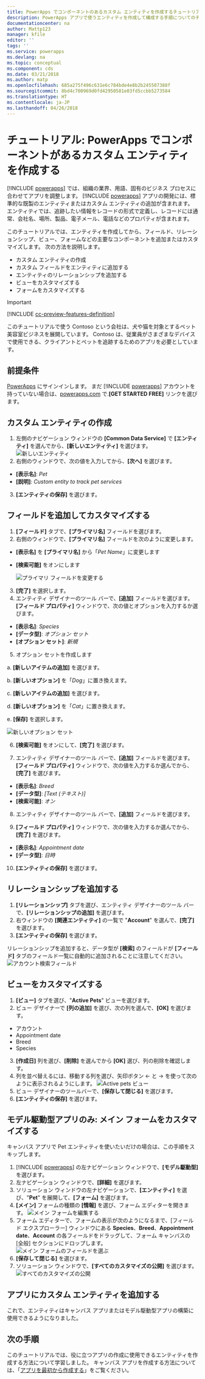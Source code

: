 ```yaml
---
title: PowerApps でコンポーネントのあるカスタム エンティティを作成するチュートリアル | Microsoft Docs
description: PowerApps アプリで使うエンティティを作成して構成する手順についてのチュートリアルです。
documentationcenter: na
author: Mattp123
manager: kfile
editor: ''
tags: ''
ms.service: powerapps
ms.devlang: na
ms.topic: conceptual
ms.component: cds
ms.date: 03/21/2018
ms.author: matp
ms.openlocfilehash: 685a275f496c631e6c784bde4e8b2b245507388f
ms.sourcegitcommit: 8bd4c700969d0fd42950581e03fd5ccbb5273584
ms.translationtype: HT
ms.contentlocale: ja-JP
ms.lasthandoff: 04/26/2018
---
```

# <a name="tutorial-create-a-custom-entity-that-has-components-in-powerapps"></a>チュートリアル: PowerApps でコンポーネントがあるカスタム エンティティを作成する

[!INCLUDE [powerapps](../../includes/powerapps.md)] では、組織の業界、用語、固有のビジネス プロセスに合わせてアプリを調整します。 [!INCLUDE [powerapps](../../includes/powerapps.md)] アプリの開発には、標準的な既製のエンティティまたはカスタム エンティティの追加が含まれます。 エンティティでは、追跡したい情報をレコードの形式で定義し、レコードには通常、会社名、場所、製品、電子メール、電話などのプロパティが含まれます。 

このチュートリアルでは、エンティティを作成してから、フィールド、リレーションシップ、ビュー、フォームなどの主要なコンポーネントを追加またはカスタマイズします。 次の方法を説明します。

- カスタム エンティティの作成
- カスタム フィールドをエンティティに追加する
- エンティティのリレーションシップを追加する
- ビューをカスタマイズする 
- フォームをカスタマイズする

> [!IMPORTANT]
> [!INCLUDE [cc-preview-features-definition](../../includes/cc-preview-features-definition.md)]

このチュートリアルで使う Contoso という会社は、犬や猫を対象とするペット美容室ビジネスを展開しています。 Contoso は、従業員がさまざまなデバイスで使用できる、クライアントとペットを追跡するためのアプリを必要としています。

## <a name="prerequisites"></a>前提条件

[PowerApps](https://powerapps.microsoft.com/) にサインインします。 まだ [!INCLUDE [powerapps](../../includes/powerapps.md)] アカウントを持っていない場合は、[powerapps.com](https://web.powerapps.com) で.**[GET STARTED FREE]** リンクを選びます。

## <a name="create-a-custom-entity"></a>カスタム エンティティの作成

1. 左側のナビゲーション ウィンドウの **[Common Data Service]** で **[エンティティ]** を選んでから、**[新しいエンティティ]** を選びます。
    ![新しいエンティティ](media/create-custom-entity/create-new-entity.png)
2. 右側のウィンドウで、次の値を入力してから、**[次へ]** を選びます。
  - **[表示名]**: *Pet* 
  - **[説明]**: *Custom entity to track pet services*
3. **[エンティティの保存]** を選びます。

## <a name="add-and-customize-fields"></a>フィールドを追加してカスタマイズする

1. **[フィールド]** タブで、**[プライマリ名]** フィールドを選びます。
2. 右側のウィンドウで、**[プライマリ名]** フィールドを次のように変更します。 
  - **[表示名]** を **[プライマリ名]** から「*Pet Name*」に変更します
  - **[検索可能]** をオンにします

    ![プライマリ フィールドを変更する](media/create-custom-entity/primary-field.png)
3. **[完了]** を選択します。
4. エンティティ デザイナーのツール バーで、**[追加]** フィールドを選びます。 **[フィールド プロパティ]** ウィンドウで、次の値とオプションを入力するか選びます。
  - **[表示名]**:  *Species*
  - **[データ型]**:  *オプション セット*
  - **[オプション セット]**:  *新規*
5. オプション セットを作成します

  a. **[新しいアイテムの追加]** を選びます。 
  
  b. **[新しいオプション]** を「*Dog*」に置き換えます。 
   
  c. **[新しいアイテムの追加]** を選びます。 
    
  d.  **[新しいオプション]** を「*Cat*」に置き換えます。 
    
  e. **[保存]** を選択します。 

  ![新しいオプション セット](media/create-custom-entity/optionset-add-items.png)

6. **[検索可能]** をオンにして、**[完了]** を選びます。

7. エンティティ デザイナーのツール バーで、**[追加]** フィールドを選びます。 **[フィールド プロパティ]** ウィンドウで、次の値を入力するか選んでから、**[完了]** を選びます。
  - **[表示名]**:  *Breed*
  - **[データ型]**:  *[Text (テキスト)]*
  - **[検索可能]**:  *オン*

8. エンティティ デザイナーのツール バーで、**[追加]** フィールドを選びます。 

9. **[フィールド プロパティ]** ウィンドウで、次の値を入力するか選んでから、**[完了]** を選びます。 
  - **[表示名]**:  *Appointment date*
  - **[データ型]**:  *日時*

10. **[エンティティの保存]** を選びます。

## <a name="add-a-relationship"></a>リレーションシップを追加する

1. **[リレーションシップ]** タブを選び、エンティティ デザイナーのツール バーで、**[リレーションシップの追加]** を選びます。 
2. 右ウィンドウの **[関連エンティティ]** の一覧で "**Account**" を選んで、**[完了]** を選びます。
3. **[エンティティの保存]** を選びます。

リレーションシップを追加すると、データ型が **[検索]** のフィールドが **[フィールド]** タブのフィールド一覧に自動的に追加されることに注意してください。![アカウント検索フィールド](media/create-custom-entity/account-lookup-field.png)

## <a name="customize-a-view"></a>ビューをカスタマイズする

1. **[ビュー]** タブを選び、"**Active Pets**" ビューを選びます。
2. ビュー デザイナーで **[列の追加]** を選び、次の列を選んで、**[OK]** を選びます。
  - アカウント
  - Appointment date 
  - Breed 
  - Species
3. **[作成日]** 列を選び、**[削除]** を選んでから **[OK]** 選び、列の削除を確認します。
4. 列を並べ替えるには、移動する列を選び、矢印ボタン <- と -> を使って次のように表示されるようにします。
    ![Active pets ビュー](media/create-custom-entity/active-pets-view.png)
5. ビュー デザイナーのツールバーで、**[保存して閉じる]** を選びます。  
6. **[エンティティの保存]** を選びます。

## <a name="model-driven-apps-only-customize-the-main-form"></a>モデル駆動型アプリのみ: メイン フォームをカスタマイズする

キャンバス アプリで Pet エンティティを使いたいだけの場合は、この手順をスキップします。 

1. [!INCLUDE [powerapps](../../includes/powerapps.md)] の左ナビゲーション ウィンドウで、**[モデル駆動型]** を選びます。
2. 左ナビゲーション ウィンドウで、**[詳細]** を選びます。
3. ソリューション ウィンドウの左ナビゲーションで、**[エンティティ]** を選び、"**Pet**" を展開して、**[フォーム]** を選びます。
4. **[メイン]** フォームの種類の **[情報]** を選び、フォーム エディターを開きます。
    ![メイン フォームを編集する](media/create-custom-entity/main-form-edit.png)
5. フォーム エディターで、フォームの表示が次のようになるまで、[フィールド エクスプローラー] ウィンドウにある **Species**、**Breed**、**Appointment date**、**Account** の各フィールドをドラッグして、フォーム キャンバスの [全般] セクションにドロップします。
    ![メイン フォームのフィールドを選ぶ](media/create-custom-entity/main-form-edit2.png) 
6. **[保存して閉じる]** を選びます。
7. ソリューション ウィンドウで、**[すべてのカスタマイズの​​公開]** を選びます。
    ![すべてのカスタマイズの​​公開](media/create-custom-entity/publish-all-customizations.png)

## <a name="add-the-custom-entity-to-an-app"></a>アプリにカスタム エンティティを追加する

これで、エンティティはキャンバス アプリまたはモデル駆動型アプリの構築に使用できるようになりました。 

## <a name="next-steps"></a>次の手順

このチュートリアルでは、役に立つアプリの作成に使用できるエンティティを作成する方法について学習しました。 キャンバス アプリを作成する方法については、「[アプリを最初から作成する](../canvas-apps/get-started-create-from-blank.md)」をご覧ください。

